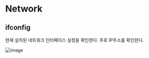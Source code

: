  # Network
 
 ## ifconfig
 현재 설치된 네트워크 인터페이스 설정을 확인한다. 주로 IP주소를 확인한다. 
 
![image](https://user-images.githubusercontent.com/48200520/81061266-fde24500-8f0e-11ea-89aa-0f2450de6564.png)

